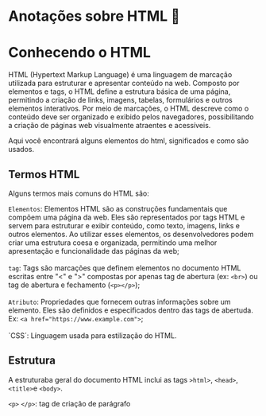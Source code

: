 # Anotações sobre HTML :pencil:

# Conhecendo o HTML

HTML (Hypertext Markup Language) é uma linguagem de marcação utilizada para estruturar e apresentar conteúdo na web. Composto por elementos e tags, o HTML define a estrutura básica de uma página, permitindo a criação de links, imagens, tabelas, formulários e outros elementos interativos. Por meio de marcações, o HTML descreve como o conteúdo deve ser organizado e exibido pelos navegadores, possibilitando a criação de páginas web visualmente atraentes e acessíveis.

Aqui você encontrará alguns elementos do html, significados e como são usados.

## Termos HTML

Alguns termos mais comuns do HTML são:


`Elementos`: Elementos HTML são as construções fundamentais que compõem uma página da web. Eles são representados por tags HTML e servem para estruturar e exibir conteúdo, como texto, imagens, links e outros elementos. Ao utilizar esses elementos, os desenvolvedores podem criar uma estrutura coesa e organizada, permitindo uma melhor apresentação e funcionalidade das páginas da web;
<br>
<br>
`tag`: Tags são marcações que definem elementos no documento HTML escritas entre "<" e ">" compostas por apenas tag de abertura (ex: `<br>`) ou tag de abertura e fechamento (`<p></p>`);
<br>
<br>
`Atributo`: Propriedades que fornecem outras informações sobre um elemento. Eles são definidos e especificados dentro das tags de abertuda. Ex: `<a href="https://www.example.com">`;
<br>
<br>
`CSS´: Línguagem usada para estilização do HTML.

## Estrutura

A estruturaba geral do documento HTML inclui as tags `>html>`, `<head>`, `<title>`e `<body>`.


`<p>` `</p>`: tag de criação de parágrafo
```sh

```
